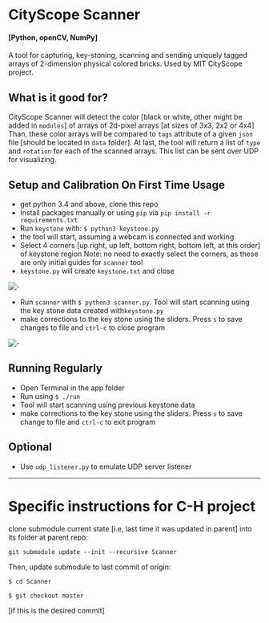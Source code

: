 # CityScope Scanner

#### [Python, openCV, NumPy]

A tool for capturing, key-stoning, scanning and sending uniquely tagged arrays of 2-dimension physical colored bricks. Used by MIT CityScope project.

## What is it good for?

CityScope Scanner will detect the color [black or white, other might be added in `modules`] of arrays of 2d-pixel arrays [at sizes of 3x3, 2x2 or 4x4] Than, these color arrays will be compared to `tags` attribute of a given `json` file [should be located in `data` folder]. At last, the tool will return a list of `type` and `rotation` for each of the scanned arrays. This list can be sent over UDP for visualizing.

## Setup and Calibration On First Time Usage

- get python 3.4 and above, clone this repo
- Install packages manually or using `pip` via `pip install -r requirements.txt`
- Run `keystone` with: `$ python3 keystone.py`
- the tool will start, assuming a webcam is connected and working
- Select 4 corners [up right, up left, bottom right, bottom left, at this order] of keystone region
  Note: no need to exactly select the corners, as these are only initial guides for `scanner` tool
- `keystone.py` will create `keystone.txt` and close

![-](scanner/IMG/keystone.gif "keystone")

- Run `scanner` with `$ python3 scanner.py`. Tool will start scanning using the key stone data created with`keystone.py`
- make corrections to the key stone using the sliders. Press `s` to save changes to file and `ctrl-c` to close program

![-](scanner/IMG/scanner.gif "keystone")

## Running Regularly

- Open Terminal in the app folder
- Run using `$ ./run`
- Tool will start scanning using previous keystone data
- make corrections to the key stone using the sliders. Press `s` to save change to file and `ctrl-c` to exit program

## Optional

- Use `udp_listener.py` to emulate UDP server listener

---

# Specific instructions for C-H project

clone submodule current state [i.e, last time it was updated in parent] into its folder at parent repo:

`git submodule update --init --recursive Scanner`

Then, update submodule to last commit of origin:

`$ cd Scanner`

`$ git checkout master`

[if this is the desired commit]
